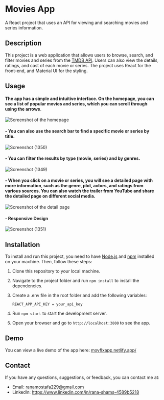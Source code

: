 # Movies App

A React project that uses an API for viewing and searching movies and series information.

## Description

This project is a web application that allows users to browse, search, and filter movies and series from the [TMDB API](https://developer.themoviedb.org/reference).
Users can also view the details, ratings, and cast of each movie or series. The project uses React for the front-end, and Material UI for the styling.

## Usage

#### The app has a simple and intuitive interface. On the homepage, you can see a list of popular movies and series, which you can scroll through using the arrows. 

![Screenshot of the homepage](https://github.com/ranamostafa229/real_estate_app/assets/57458722/746b6294-16ca-40cf-b98a-6b169bb3425c)

#### - You can also use the search bar to find a specific movie or series by title.

![Screenshot (1350)](https://github.com/ranamostafa229/real_estate_app/assets/57458722/91ae6d2d-27ef-48c5-adbc-51b8fde6a87a)

#### - You can filter the results by type (movie, series) and by genres.

![Screenshot (1349)](https://github.com/ranamostafa229/real_estate_app/assets/57458722/5ae2ae9f-08ba-4b6a-ba48-724285ec1503)

#### - When you click on a movie or series, you will see a detailed page with more information, such as the genre, plot, actors, and ratings from various sources. You can also watch the trailer from YouTube and share the detailed page on different social media.

![Screenshot of the detail page](https://github.com/ranamostafa229/real_estate_app/assets/57458722/080e2d51-ac8a-4a19-b0a3-08328799100d)

#### - Responsive Design

![Screenshot (1351)](https://github.com/ranamostafa229/real_estate_app/assets/57458722/4316aaa8-84c0-4caa-839e-18e238c8cc20)
  
## Installation

To install and run this project, you need to have [Node.js](https://nodejs.org/en/download) and [npm](https://docs.npmjs.com/downloading-and-installing-node-js-and-npm) installed on your machine. Then, follow these steps:

1. Clone this repository to your local machine.
2. Navigate to the project folder and run `npm install` to install the dependencies.
3. Create a .env file in the root folder and add the following variables:

   ```
   REACT_APP_API_KEY = your_api_key 
   ```
5. Run `npm start` to start the development server.
6. Open your browser and go to `http://localhost:3000` to see the app.

## Demo
You can view a live demo of the app here: <a href='movflxapp.netlify.app/'> movflxapp.netlify.app/</a>
## Contact

If you have any questions, suggestions, or feedback, you can contact me at:

- Email: ranamostafa229@gmail.com
- LinkedIn: <a href='https://www.linkedin.com/in/rana-shams-4589b5218'>https://www.linkedin.com/in/rana-shams-4589b5218</a>


